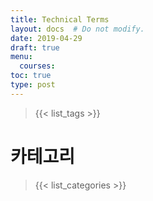 ```yaml
---
title: Technical Terms
layout: docs  # Do not modify.
date: 2019-04-29
draft: true
menu:
  courses:
toc: true
type: post
---
```




> {{< list_tags >}}


# 카테고리 

> {{< list_categories >}}







